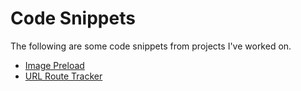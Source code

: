 # Code Snippets

The following are some code snippets from projects I've worked on.

- [Image Preload](image-preload/)
- [URL Route Tracker](route-tracker/)
